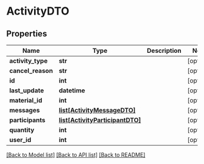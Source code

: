 # ActivityDTO

## Properties
Name | Type | Description | Notes
------------ | ------------- | ------------- | -------------
**activity_type** | **str** |  | [optional] 
**cancel_reason** | **str** |  | [optional] 
**id** | **int** |  | [optional] 
**last_update** | **datetime** |  | [optional] 
**material_id** | **int** |  | [optional] 
**messages** | [**list[ActivityMessageDTO]**](ActivityMessageDTO.md) |  | [optional] 
**participants** | [**list[ActivityParticipantDTO]**](ActivityParticipantDTO.md) |  | [optional] 
**quantity** | **int** |  | [optional] 
**user_id** | **int** |  | [optional] 

[[Back to Model list]](../README.md#documentation-for-models) [[Back to API list]](../README.md#documentation-for-api-endpoints) [[Back to README]](../README.md)


